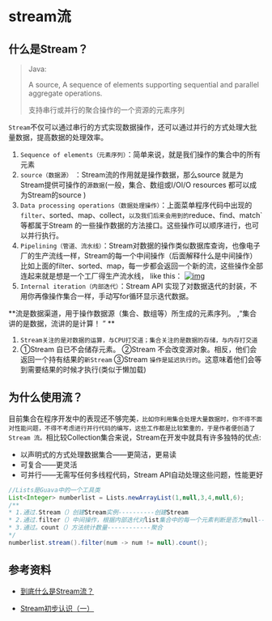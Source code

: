 # stream流



## 什么是Stream？

> Java: 
>
> A source, A sequence of elements supporting sequential and parallel aggregate operations.
>
> 支持串行或并行的聚合操作的一个资源的元素序列



`Stream`不仅可以通过串行的方式实现数据操作，还可以通过并行的方式处理大批量数据，提高数据的处理效率。

1. `Sequence of elements（元素序列）`：简单来说，就是我们操作的集合中的所有元素
2. `source（数据源）` ：Stream流的作用就是操作数据，那么source 就是为Stream提供可操作的`源数据`(一般，集合、数组或I/OI/O resources 都可以成为Stream的source )
3. `Data processing operations（数据处理操作）`：上面菜单程序代码中出现的`filter`、sorted、map、collect，`以及我们后来会用到的`reduce、find、match`等都属于Stream 的一些操作数据的方法接口。这些操作可以顺序进行，也可以并行执行。
4. `Pipelining（管道、流水线）`：Stream对数据的操作类似数据库查询，也像电子厂的生产流线一样，Stream的每一个中间操作（后面解释什么是中间操作）比如上面的filter、sorted、map，每一步都会返回一个新的流，这些操作全部连起来就是想是一个工厂得生产流水线， like this：
   [![img](https://img2020.cnblogs.com/blog/2026387/202011/2026387-20201126155856126-577400707.jpg)](https://img2020.cnblogs.com/blog/2026387/202011/2026387-20201126155856126-577400707.jpg)
5. `Internal iteration（内部迭代）`：Stream API 实现了对数据迭代的封装，不用你再像操作集合一样，手动写for循环显示迭代数据。



**流是数据渠道，用于操作数据源（集合、数组等）所生成的元素序列。 ,“集合讲的是数据，流讲的是计算！ ” **

1. `Stream关注的是对数据的运算，与CPU打交道；集合关注的是数据的存储，与内存打交道`
2. ①Stream 自已不会储存元素。
   ②Stream 不会改变源对象。相反，他们会返回一个持有结果的`新Stream`
   ③Stream `操作是延迟执行的`。这意味着他们会等到需要结果的时候才执行(类似于懒加载)



## 为什么使用流？

目前集合在程序开发中的表现还不够完美`，比如你利用集合处理大量数据时，你不得不面对性能问题，不得不考虑进行并行代码的编写，这些工作都是比较繁重的，于是作者便创造了Stream 流。`相比较Collection集合来说，Stream在开发中就具有许多独特的优点:

- 以声明式的方式处理数据集合——更简洁，更易读
- 可复合——更灵活
- 可并行——无需写任何多线程代码，Stream API自动处理这些问题，性能更好

```java
//Lists是Guava中的一个工具类
List<Integer> numberlist = Lists.newArrayList(1,null,3,4,null,6);
/**
* 1.通过.Stream（）创建Stream实例----------创建Stream
* 2.通过.filter（）中间操作，根据内部迭代对list集合中的每一个元素判断是否为null---------转换Stream
* 3.通过。count（）方法统计数量------------聚合
*/
numberlist.stream().filter(num -> num != null).count();
```



## 参考资料

- [到底什么是Stream流？](https://www.cnblogs.com/MrYuChen-Blog/p/14042801.html)

- [Stream初步认识（一）](https://www.cnblogs.com/MrYuChen-Blog/p/14036225.html)